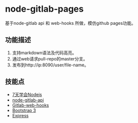 # node-gitlab-pages
基于node-gitlab api 和 web-hooks 所做，模仿github pages功能。

## 功能描述
1. 支持markdown语法及代码高亮。
2. 通过web请求pull-repo的master分支。
3. 发布到http://ip:8090/user/file-name。

## 技能点
- [7天学会Nodejs](http://nqdeng.github.io/7-days-nodejs/#1.5.1)
- [node-gitlab-api](https://github.com/moul/node-gitlab)
- [Gitlab-web-hooks](https://github.com/gitlabhq/gitlabhq/blob/master/doc/web_hooks/web_hooks.md)
- [Bootstrap 3](http://v3.bootcss.com/)
- [Express](http://expressjs.jser.us/)
